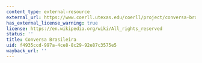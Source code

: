 ```yaml
---
content_type: external-resource
external_url: https://www.coerll.utexas.edu/coerll/project/conversa-brasileira
has_external_license_warning: true
license: https://en.wikipedia.org/wiki/All_rights_reserved
status: ''
title: Conversa Brasileira
uid: f4935ccd-997a-4ce8-8c29-92e87c3575e5
wayback_url: ''
---
```

